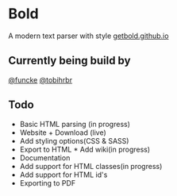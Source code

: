 # Bold
A modern text parser with style
[getbold.github.io](https://getbold.github.io)
## Currently being build by
[@funcke](https://github.com/funcke)
[@tobihrbr](https://github.com/tobihrbr)

## Todo
* Basic HTML parsing (in progress)
* Website + Download (live)
* Add styling options(CSS & SASS)
* Export to HTML
* Add wiki(in progress)
* Documentation
* Add support for HTML classes(in progress)
* Add support for HTML id's
* Exporting to PDF
